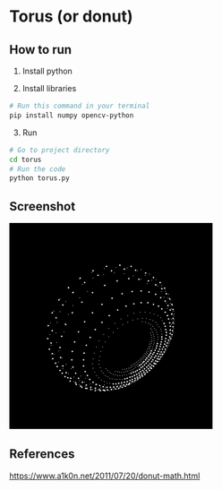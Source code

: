# Torus (or donut)

## How to run

1. Install python

2. Install libraries

```sh
# Run this command in your terminal
pip install numpy opencv-python
```

3. Run 

```sh
# Go to project directory
cd torus
# Run the code
python torus.py
```

## Screenshot

![Alt text](<screenshot.png>)

## References

https://www.a1k0n.net/2011/07/20/donut-math.html

